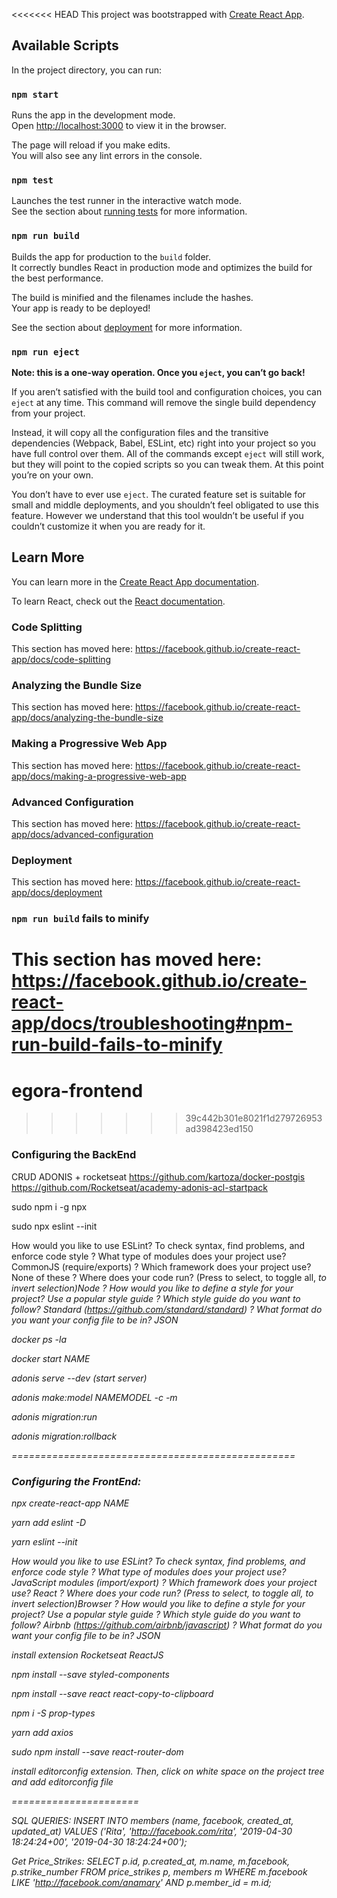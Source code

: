 <<<<<<< HEAD
This project was bootstrapped with [Create React App](https://github.com/facebook/create-react-app).

## Available Scripts

In the project directory, you can run:

### `npm start`

Runs the app in the development mode.<br>
Open [http://localhost:3000](http://localhost:3000) to view it in the browser.

The page will reload if you make edits.<br>
You will also see any lint errors in the console.

### `npm test`

Launches the test runner in the interactive watch mode.<br>
See the section about [running tests](https://facebook.github.io/create-react-app/docs/running-tests) for more information.

### `npm run build`

Builds the app for production to the `build` folder.<br>
It correctly bundles React in production mode and optimizes the build for the best performance.

The build is minified and the filenames include the hashes.<br>
Your app is ready to be deployed!

See the section about [deployment](https://facebook.github.io/create-react-app/docs/deployment) for more information.

### `npm run eject`

**Note: this is a one-way operation. Once you `eject`, you can’t go back!**

If you aren’t satisfied with the build tool and configuration choices, you can `eject` at any time. This command will remove the single build dependency from your project.

Instead, it will copy all the configuration files and the transitive dependencies (Webpack, Babel, ESLint, etc) right into your project so you have full control over them. All of the commands except `eject` will still work, but they will point to the copied scripts so you can tweak them. At this point you’re on your own.

You don’t have to ever use `eject`. The curated feature set is suitable for small and middle deployments, and you shouldn’t feel obligated to use this feature. However we understand that this tool wouldn’t be useful if you couldn’t customize it when you are ready for it.

## Learn More

You can learn more in the [Create React App documentation](https://facebook.github.io/create-react-app/docs/getting-started).

To learn React, check out the [React documentation](https://reactjs.org/).

### Code Splitting

This section has moved here: https://facebook.github.io/create-react-app/docs/code-splitting

### Analyzing the Bundle Size

This section has moved here: https://facebook.github.io/create-react-app/docs/analyzing-the-bundle-size

### Making a Progressive Web App

This section has moved here: https://facebook.github.io/create-react-app/docs/making-a-progressive-web-app

### Advanced Configuration

This section has moved here: https://facebook.github.io/create-react-app/docs/advanced-configuration

### Deployment

This section has moved here: https://facebook.github.io/create-react-app/docs/deployment

### `npm run build` fails to minify

This section has moved here: https://facebook.github.io/create-react-app/docs/troubleshooting#npm-run-build-fails-to-minify
=======
# egora-frontend
>>>>>>> 39c442b301e8021f1d279726953ad398423ed150

### Configuring the BackEnd

  CRUD ADONIS + rocketseat
  https://github.com/kartoza/docker-postgis
  https://github.com/Rocketseat/academy-adonis-acl-startpack


  sudo npm i -g npx

  sudo npx eslint --init

  How would you like to use ESLint? To check syntax, find problems, and enforce code style
? What type of modules does your project use? CommonJS (require/exports)
? Which framework does your project use? None of these
? Where does your code run? (Press <space> to select, <a> to toggle all, <i> to invert selection)Node
? How would you like to define a style for your project? Use a popular style guide
? Which style guide do you want to follow? Standard (https://github.com/standard/standard)
? What format do you want your config file to be in? JSON

docker ps -la

docker start NAME


adonis serve --dev (start server)

adonis make:model NAMEMODEL -c -m

adonis migration:run

adonis migration:rollback

=================================================

### Configuring the FrontEnd:


npx create-react-app NAME

yarn add eslint -D

yarn eslint --init

How would you like to use ESLint? To check syntax, find problems, and enforce code style
? What type of modules does your project use? JavaScript modules (import/export)
? Which framework does your project use? React
? Where does your code run? (Press <space> to select, <a> to toggle all, <i> to invert selection)Browser
? How would you like to define a style for your project? Use a popular style guide
? Which style guide do you want to follow? Airbnb (https://github.com/airbnb/javascript)
? What format do you want your config file to be in? JSON


install extension Rocketseat ReactJS

npm install --save styled-components

npm install --save react react-copy-to-clipboard

npm i -S prop-types

yarn add axios

sudo npm install --save react-router-dom

install editorconfig extension. Then, click on white space on the project tree and add editorconfig file

======================

SQL QUERIES:
INSERT INTO members (name, facebook, created_at, updated_at) 
VALUES ('Rita', 'http://facebook.com/rita', '2019-04-30 18:24:24+00', '2019-04-30 18:24:24+00');

Get Price_Strikes:
SELECT p.id, p.created_at, m.name, m.facebook, p.strike_number FROM price_strikes p, members m WHERE m.facebook LIKE 'http://facebook.com/anamary' AND p.member_id = m.id;
